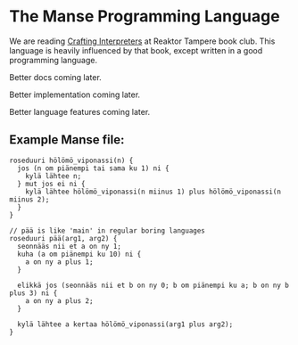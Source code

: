 # The Manse Programming Language

We are reading [Crafting Interpreters](https://craftinginterpreters.com) at Reaktor Tampere book club.
This language is heavily influenced by that book, except written in a good programming language.

Better docs coming later.

Better implementation coming later.

Better language features coming later.


## Example Manse file:


```
roseduuri hölömö_viponassi(n) {
  jos (n om piänempi tai sama ku 1) ni {
    kylä lähtee n;
  } mut jos ei ni {
    kylä lähtee hölömö_viponassi(n miinus 1) plus hölömö_viponassi(n miinus 2);
  }
}

// pää is like 'main' in regular boring languages
roseduuri pää(arg1, arg2) {
  seonnääs nii et a on ny 1;
  kuha (a om piänempi ku 10) ni {
    a on ny a plus 1;
  }

  elikkä jos (seonnääs nii et b on ny 0; b om piänempi ku a; b on ny b plus 3) ni {
    a on ny a plus 2;
  }

  kylä lähtee a kertaa hölömö_viponassi(arg1 plus arg2);
}

```

